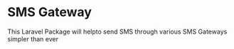 # SMS Gateway
This Laravel Package will helpto  send SMS through various SMS Gateways simpler than ever
